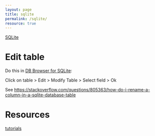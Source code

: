 ```yaml
---
layout: page
title: sqlite
permalink: /sqlite/
resource: true
---
```


[SQLite](https://www.sqlite.org/index.html)

# Edit table

Do this in [DB Browser for SQLite](https://sqlitebrowser.org/dl/):

Click on table > Edit > Modify Table > Select field > Ok

See https://stackoverflow.com/questions/805363/how-do-i-rename-a-column-in-a-sqlite-database-table


# Resources

[tutorials](https://github.com/sqlitebrowser/sqlitebrowser/wiki/Tutorials)

